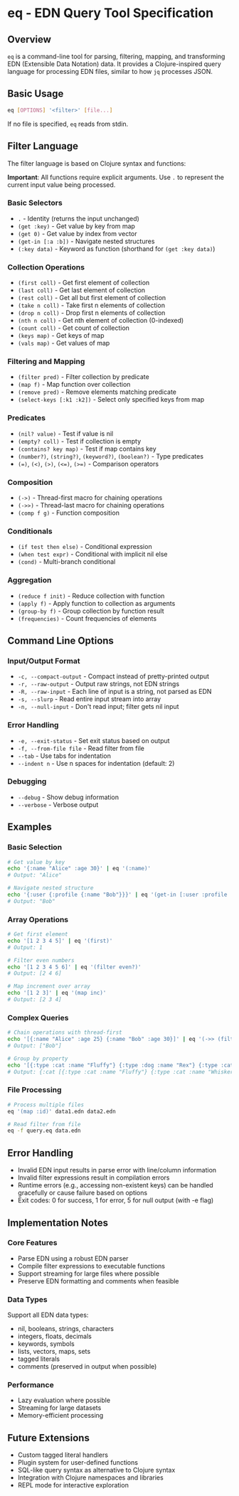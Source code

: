 # eq - EDN Query Tool Specification

## Overview

`eq` is a command-line tool for parsing, filtering, mapping, and transforming EDN (Extensible Data Notation) data. It provides a Clojure-inspired query language for processing EDN files, similar to how `jq` processes JSON.

## Basic Usage

```bash
eq [OPTIONS] '<filter>' [file...]
```

If no file is specified, `eq` reads from stdin.

## Filter Language

The filter language is based on Clojure syntax and functions:

**Important**: All functions require explicit arguments. Use `.` to represent the current input value being processed.

### Basic Selectors

- `.` - Identity (returns the input unchanged)
- `(get :key)` - Get value by key from map
- `(get 0)` - Get value by index from vector
- `(get-in [:a :b])` - Navigate nested structures
- `(:key data)` - Keyword as function (shorthand for `(get :key data)`)

### Collection Operations

- `(first coll)` - Get first element of collection
- `(last coll)` - Get last element of collection
- `(rest coll)` - Get all but first element of collection
- `(take n coll)` - Take first n elements of collection
- `(drop n coll)` - Drop first n elements of collection
- `(nth n coll)` - Get nth element of collection (0-indexed)
- `(count coll)` - Get count of collection
- `(keys map)` - Get keys of map
- `(vals map)` - Get values of map

### Filtering and Mapping

- `(filter pred)` - Filter collection by predicate
- `(map f)` - Map function over collection
- `(remove pred)` - Remove elements matching predicate
- `(select-keys [:k1 :k2])` - Select only specified keys from map

### Predicates

- `(nil? value)` - Test if value is nil
- `(empty? coll)` - Test if collection is empty
- `(contains? key map)` - Test if map contains key
- `(number?)`, `(string?)`, `(keyword?)`, `(boolean?)` - Type predicates
- `(=)`, `(<)`, `(>)`, `(<=)`, `(>=)` - Comparison operators

### Composition

- `(->)` - Thread-first macro for chaining operations
- `(->>)` - Thread-last macro for chaining operations
- `(comp f g)` - Function composition

### Conditionals

- `(if test then else)` - Conditional expression
- `(when test expr)` - Conditional with implicit nil else
- `(cond)` - Multi-branch conditional

### Aggregation

- `(reduce f init)` - Reduce collection with function
- `(apply f)` - Apply function to collection as arguments
- `(group-by f)` - Group collection by function result
- `(frequencies)` - Count frequencies of elements

## Command Line Options

### Input/Output Format
- `-c, --compact-output` - Compact instead of pretty-printed output
- `-r, --raw-output` - Output raw strings, not EDN strings
- `-R, --raw-input` - Each line of input is a string, not parsed as EDN
- `-s, --slurp` - Read entire input stream into array
- `-n, --null-input` - Don't read input; filter gets nil input

### Error Handling
- `-e, --exit-status` - Set exit status based on output
- `-f, --from-file file` - Read filter from file
- `--tab` - Use tabs for indentation
- `--indent n` - Use n spaces for indentation (default: 2)

### Debugging
- `--debug` - Show debug information
- `--verbose` - Verbose output

## Examples

### Basic Selection
```bash
# Get value by key
echo '{:name "Alice" :age 30}' | eq '(:name)'
# Output: "Alice"

# Navigate nested structure
echo '{:user {:profile {:name "Bob"}}}' | eq '(get-in [:user :profile :name])'
# Output: "Bob"
```

### Array Operations
```bash
# Get first element
echo '[1 2 3 4 5]' | eq '(first)'
# Output: 1

# Filter even numbers
echo '[1 2 3 4 5 6]' | eq '(filter even?)'
# Output: [2 4 6]

# Map increment over array
echo '[1 2 3]' | eq '(map inc)'
# Output: [2 3 4]
```

### Complex Queries
```bash
# Chain operations with thread-first
echo '[{:name "Alice" :age 25} {:name "Bob" :age 30}]' | eq '(->> (filter #(> (:age %) 26)) (map :name))'
# Output: ["Bob"]

# Group by property
echo '[{:type :cat :name "Fluffy"} {:type :dog :name "Rex"} {:type :cat :name "Whiskers"}]' | eq '(group-by :type)'
# Output: {:cat [{:type :cat :name "Fluffy"} {:type :cat :name "Whiskers"}] :dog [{:type :dog :name "Rex"}]}
```

### File Processing
```bash
# Process multiple files
eq '(map :id)' data1.edn data2.edn

# Read filter from file
eq -f query.eq data.edn
```

## Error Handling

- Invalid EDN input results in parse error with line/column information
- Invalid filter expressions result in compilation errors
- Runtime errors (e.g., accessing non-existent keys) can be handled gracefully or cause failure based on options
- Exit codes: 0 for success, 1 for error, 5 for null output (with -e flag)

## Implementation Notes

### Core Features
- Parse EDN using a robust EDN parser
- Compile filter expressions to executable functions
- Support streaming for large files where possible
- Preserve EDN formatting and comments when feasible

### Data Types
Support all EDN data types:
- nil, booleans, strings, characters
- integers, floats, decimals
- keywords, symbols
- lists, vectors, maps, sets
- tagged literals
- comments (preserved in output when possible)

### Performance
- Lazy evaluation where possible
- Streaming for large datasets
- Memory-efficient processing

## Future Extensions

- Custom tagged literal handlers
- Plugin system for user-defined functions
- SQL-like query syntax as alternative to Clojure syntax
- Integration with Clojure namespaces and libraries
- REPL mode for interactive exploration